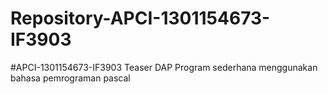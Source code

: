 # Repository-APCI-1301154673-IF3903
 #APCI-1301154673-IF3903             Teaser DAP             Program sederhana menggunakan bahasa pemrograman pascal

